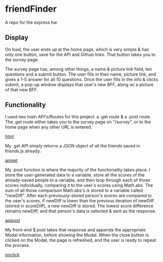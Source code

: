 # friendFinder

A repo for the express hw

## Display

On load, the user ends up at the home page, which is very simple & has only one button, save for the API and Github links. That button takes you to the survey page.

The survey page has, among other things, a name & picture link field, ten questions and a submit button. The user fills in their name, picture link, and gives a 1-5 answer for all 10 questions. Once the user fills in the info & clicks submit, a pop-up window displays that user's new BFF, along w/ a picture of that new BFF.

## Functionality

I used two main API's/Routes for this project: a .get route & a .post route. The .get route either takes you to the survey page on "/survey", or to the home page when any other URL is entered.

[html](https://github.com/maxfaneuff/friendFinder/blob/master/images/html.png?raw=true)

My .get API simply returns a JSON object of all the friends saved in friends.js already.

[apiget](https://github.com/maxfaneuff/friendFinder/blob/master/images/api%20get.png?raw=true)

My .post function is where the majority of the functionality takes place. I store the user-generated data to a variable, store all the scores of the already-saved people to a variable, and then loop through each of those scores individually, comparing it to the user's scores using Math.abs. The sum of all those comparison Math.abs's is stored to a variable called "newDiff". After each previously-stored person's scores are compared to the user's scores, if newDiff is lower than the previous iteration of newDiff (stored in scoreDiff), a new newDiff is stored. The lowest score difference remains newDiff, and that person's data is selected & sent as the response.

[apipost](https://github.com/maxfaneuff/friendFinder/blob/master/images/api%20post.png?raw=true)

My front-end $.post takes that response and appends the appropriate Modal information, before showing the Modal. When the close button is clicked on the Modal, the page is refreshed, and the user is ready to repeat the process.

[onclick](https://github.com/maxfaneuff/friendFinder/blob/master/images/onclick.png?raw=true)
